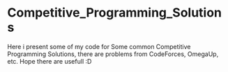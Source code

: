 # Competitive_Programming_Solutions

Here i present some of my code for Some common Competitive Programming Solutions, there are problems from CodeForces, OmegaUp, etc.
Hope there are usefull :D
